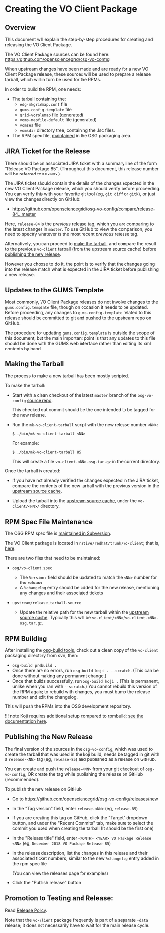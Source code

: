 Creating the VO Client Package
==============================

Overview
--------

This document will explain the step-by-step procedures for creating and releasing the VO Client Package.

The VO Client Package sources can be found here:
<https://github.com/opensciencegrid/osg-vo-config>

When upstream changes have been made and are ready for a new VO Client Package release, these sources will be used to
prepare a release tarball, which will in turn be used for the RPMs.

In order to build the RPM, one needs:

-   The tarball containing the:
    -   `edg-mkgridmap.conf` file
    -   `gums.config.template` file
    -   `grid-vorolemap` file (generated)
    -   `voms-mapfile-default` file (generated)
    -   `vomses` file
    -   `vomsdir` directory tree, containing the .lsc files.
-   The RPM spec file, [maintained](#rpm-spec-file-maintenance) in the OSG packaging area.


JIRA Ticket for the Release
---------------------------

There should be an associated JIRA ticket with a summary line of the form "Release VO Package 85".
(Throughout this document, this release number will be referred to as `<NN>`.)

The JIRA ticket should contain the details of the changes expected in the new VO Client Package release, which you
should verify before proceeding.
You can verify this with your favorite git tool (eg, `git diff` or `gitk`), or just view the changes directly on GitHub:

-   <https://github.com/opensciencegrid/osg-vo-config/compare/release-84...master>

Here, `release-84` is the _previous_ release tag, which you are comparing to the latest changes in `master`.
To use GitHub to view the comparison, you need to specify whatever is the most recent _previous_ release tag.

Alternatively, you can proceed to [make the tarball](#making-the-tarball), and compare the result to the previous
`vo-client` tarball (from the upstream source cache) before [publishing the new release](#publishing-the-new-release).

However you choose to do it, the point is to verify that the changes going into the release match what is expected in
the JIRA ticket before publishing a new release.


Updates to the GUMS Template
----------------------------

Most commonly, VO Client Package releases do not involve changes to the `gums.config.template` file, though on occasion
it needs to be updated.
Before proceeding, any changes to `gums.config.template` related to this release should be committed to git and pushed
to the upstream repo on GitHub.

The procedure for updating `gums.config.template` is outside the scope of this document, but the main important point is
that any updates to this file should be done with the GUMS web interface rather than editing its xml contents by hand.


Making the Tarball
------------------

The process to make a new tarball has been mostly scripted.

To make the tarball:

-   Start with a clean checkout of the latest `master` branch of the `osg-vo-config`
    [source repo](https://github.com/opensciencegrid/osg-vo-config).

    This checked out commit should be the one intended to be tagged for the new release.
-   Run the `mk-vo-client-tarball` script with the new release number `<NN>`:

        $ ./bin/mk-vo-client-tarball <NN>

    For example:

        $ ./bin/mk-vo-client-tarball 85

    This will create a file `vo-client-<NN>-osg.tar.gz` in the current directory.


Once the tarball is created:

-   If you have not already verified the changes expected in the JIRA ticket, compare the contents of the new tarball
    with the previous version in the [upstream source cache](../software/rpm-development-guide.md#upstream-source-cache).

-   Upload the tarball into the [upstream source cache](../software/rpm-development-guide.md#upstream-source-cache), under
    the `vo-client/<NN>/` directory.


RPM Spec File Maintenance
-------------------------

The OSG RPM spec file is [maintained in Subversion](../software/rpm-development-guide.md#revision-control-system).

The VO Client package is located in `native/redhat/trunk/vo-client`; that is,
[here](https://vdt.cs.wisc.edu/svn/native/redhat/trunk/vo-client/).

There are two files that need to be maintained:

-   `osg/vo-client.spec`

    -   The `Version:` field should be updated to match the `<NN>` number for the release
    -   A `%changelog` entry should be added for the new release, mentioning any changes and their associated tickets

-   `upstream/release_tarball.source`

    -   Update the relative path for the new tarball within the
        [upstream source cache](../software/rpm-development-guide.md#upstream-source-cache).
        Typically this will be `vo-client/<NN>/vo-client-<NN>-osg.tar.gz`.


RPM Building
------------

After installing the [osg-build tools](../software/osg-build-tools.md), check out a clean copy of the `vo-client` packaging
directory from svn, then:

-   `osg-build prebuild .`
-   Once there are no errors, run `osg-build koji . --scratch`.
    (This can be done without making any permanent change.)
-   Once that builds successfully, run `osg-build koji .`
    (This is permanent, unlike when you ran with `--scratch`.)
    You cannot rebuild this version of the RPM again; to rebuild with changes, you must bump the release number and edit
    the changelog.

This will push the RPMs into the OSG development repository.

!!! note
    Koji requires additional setup compared to rpmbuild; [see the documentation here](../software/koji-workflow.md).


Publishing the New Release
--------------------------

The final version of the sources in the `osg-vo-config`, which was used to create the tarball that was used in the koji
build, needs be tagged in git with a `release-<NN>` tag (eg, `release-85`) and published as a release on GitHub.

You can create and push the `release-<NN>` from your git checkout of `osg-vo-config`, OR create the tag while publishing
the release on GitHub (recommended).

To publish the new release on GitHub:

-   Go to <https://github.com/opensciencegrid/osg-vo-config/releases/new>
-   In the "Tag version" field, enter `release-<NN>` (eg, `release-85`)
-   If you are creating this tag on GitHub, click the "Target" dropdown button, and under the "Recent Commits" tab, make
    sure to select the commit you used when creating the tarball
    (It should be the first one)
-   In the "Release title" field, enter `<MONTH> <YEAR> VO Package Release <NN>`
    (eg, `December 2018 VO Package Release 85`)
-   In the release description, list the changes in this release and their associated ticket numbers, similar to the new
    `%changelog` entry added in the rpm spec file

    (You can view the [releases](https://github.com/opensciencegrid/osg-vo-config/releases) page for examples)
-   Click the "Publish release" button


Promotion to Testing and Release:
---------------------------------

Read [Release Policy](../policy/software-release.md).

Note that the `vo-client` package frequently is part of a separate `-data` release; it does not necessarily have to
wait for the main release cycle.

